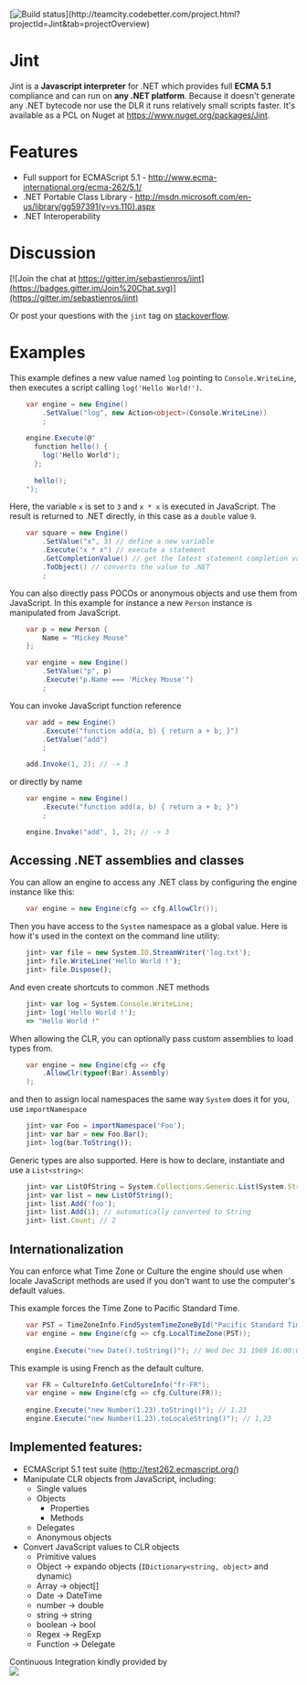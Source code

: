 [![Build status](http://teamcity.codebetter.com/app/rest/builds/buildType:(id:Jint_Master)/statusIcon)](http://teamcity.codebetter.com/project.html?projectId=Jint&tab=projectOverview)

# Jint

Jint is a __Javascript interpreter__ for .NET which provides full __ECMA 5.1__ compliance and can run on __any .NET platform__. Because it doesn't generate any .NET bytecode nor use the DLR it runs relatively small scripts faster. It's available as a PCL on Nuget at https://www.nuget.org/packages/Jint.

# Features

- Full support for ECMAScript 5.1 - http://www.ecma-international.org/ecma-262/5.1/
- .NET Portable Class Library - http://msdn.microsoft.com/en-us/library/gg597391(v=vs.110).aspx
- .NET Interoperability 

# Discussion

[![Join the chat at https://gitter.im/sebastienros/jint](https://badges.gitter.im/Join%20Chat.svg)](https://gitter.im/sebastienros/jint)

Or post your questions with the `jint` tag on [stackoverflow](http://stackoverflow.com/questions/tagged/jint).

# Examples

This example defines a new value named `log` pointing to `Console.WriteLine`, then executes 
a script calling `log('Hello World!')`. 
```c#
    var engine = new Engine()
        .SetValue("log", new Action<object>(Console.WriteLine))
        ;
    
    engine.Execute(@"
      function hello() { 
        log('Hello World');
      };
      
      hello();
    ");
```
Here, the variable `x` is set to `3` and `x * x` is executed in JavaScript. The result is returned to .NET directly, in this case as a `double` value `9`. 
```c#
    var square = new Engine()
        .SetValue("x", 3) // define a new variable
        .Execute("x * x") // execute a statement
        .GetCompletionValue() // get the latest statement completion value
        .ToObject() // converts the value to .NET
        ;
```
You can also directly pass POCOs or anonymous objects and use them from JavaScript. In this example for instance a new `Person` instance is manipulated from JavaScript. 
```c#
    var p = new Person {
        Name = "Mickey Mouse"
    };

    var engine = new Engine()
        .SetValue("p", p)
        .Execute("p.Name === 'Mickey Mouse'")
        ;
```
You can invoke JavaScript function reference
```c#
    var add = new Engine()
        .Execute("function add(a, b) { return a + b; }")
        .GetValue("add")
        ;

    add.Invoke(1, 2); // -> 3
```
or directly by name 
```c#
    var engine = new Engine()
        .Execute("function add(a, b) { return a + b; }")
        ;

    engine.Invoke("add", 1, 2); // -> 3
```
## Accessing .NET assemblies and classes

You can allow an engine to access any .NET class by configuring the engine instance like this:
```c#
    var engine = new Engine(cfg => cfg.AllowClr());
```
Then you have access to the `System` namespace as a global value. Here is how it's used in the context on the command line utility:
```javascript
    jint> var file = new System.IO.StreamWriter('log.txt');
    jint> file.WriteLine('Hello World !');
    jint> file.Dispose();
```
And even create shortcuts to common .NET methods
```javascript
    jint> var log = System.Console.WriteLine;
    jint> log('Hello World !');
    => "Hello World !"
```
When allowing the CLR, you can optionally pass custom assemblies to load types from. 
```c#
    var engine = new Engine(cfg => cfg
        .AllowClr(typeof(Bar).Assembly)
    );
```
and then to assign local namespaces the same way `System` does it for you, use `importNamespace`
```javascript
    jint> var Foo = importNamespace('Foo');
    jint> var bar = new Foo.Bar();
    jint> log(bar.ToString());
```    
Generic types are also supported. Here is how to declare, instantiate and use a `List<string>`:
```javascript
    jint> var ListOfString = System.Collections.Generic.List(System.String);
    jint> var list = new ListOfString();
    jint> list.Add('foo');
    jint> list.Add(1); // automatically converted to String
    jint> list.Count; // 2
```

## Internationalization

You can enforce what Time Zone or Culture the engine should use when locale JavaScript methods are used if you don't want to use the computer's default values.

This example forces the Time Zone to Pacific Standard Time.
```c#
    var PST = TimeZoneInfo.FindSystemTimeZoneById("Pacific Standard Time");
    var engine = new Engine(cfg => cfg.LocalTimeZone(PST));
    
    engine.Execute("new Date().toString()"); // Wed Dec 31 1969 16:00:00 GMT-08:00
```

This example is using French as the default culture.
```c#
    var FR = CultureInfo.GetCultureInfo("fr-FR");
    var engine = new Engine(cfg => cfg.Culture(FR));
    
    engine.Execute("new Number(1.23).toString()"); // 1.23
    engine.Execute("new Number(1.23).toLocaleString()"); // 1,23
```

## Implemented features:

- ECMAScript 5.1 test suite (http://test262.ecmascript.org/) 
- Manipulate CLR objects from JavaScript, including:
  - Single values
  - Objects
    - Properties
    - Methods
  - Delegates
  - Anonymous objects
- Convert JavaScript values to CLR objects
  - Primitive values
  - Object -> expando objects (`IDictionary<string, object>` and dynamic)
  - Array -> object[]
  - Date -> DateTime
  - number -> double
  - string -> string
  - boolean -> bool
  - Regex -> RegExp
  - Function -> Delegate

Continuous Integration kindly provided by  
[![](http://www.jetbrains.com/img/banners/Codebetter300x250.png)](http://www.jetbrains.com/teamcity)

